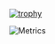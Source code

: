 [![trophy](https://github-profile-trophy.vercel.app/?username=sunny775)](https://github.com/ryo-ma/github-profile-trophy)

![Metrics](https://metrics.lecoq.io/sunny775?template=classic&base=header%2C%20activity%2C%20community%2C%20repositories%2C%20metadata&base.indepth=false&base.hireable=false&base.skip=false&config.timezone=Africa%2FLagos)

